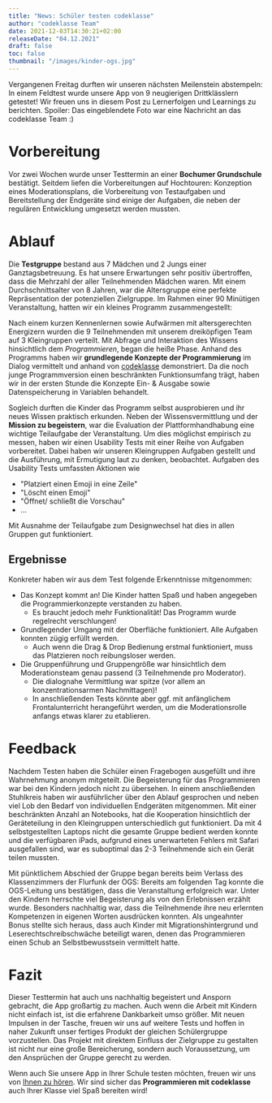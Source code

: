 ```yaml
---
title: "News: Schüler testen codeklasse"
author: "codeklasse Team"
date: 2021-12-03T14:30:21+02:00
releaseDate: "04.12.2021"
draft: false
toc: false
thumbnail: "/images/kinder-ogs.jpg"
---
```


Vergangenen Freitag durften wir unseren nächsten Meilenstein abstempeln:
In einem Feldtest wurde unsere App von 9 neugierigen Drittklässlern getestet!
Wir freuen uns in diesem Post zu Lernerfolgen und Learnings zu berichten.
Spoiler: Das eingeblendete Foto war eine Nachricht an das codeklasse Team :) 
<!--more-->

# Vorbereitung
Vor zwei Wochen wurde unser Testtermin an einer **Bochumer Grundschule** bestätigt. 
Seitdem liefen die Vorbereitungen auf Hochtouren:
Konzeption eines Moderationsplans, die Vorbereitung von Testaufgaben und Bereitstellung der Endgeräte
sind einige der Aufgaben, die neben der regulären Entwicklung umgesetzt werden mussten.  

# Ablauf
Die **Testgruppe** bestand aus 7 Mädchen und 2 Jungs einer Ganztagsbetreuung.
Es hat unsere Erwartungen sehr positiv übertroffen,
dass die Mehrzahl der aller Teilnehmenden Mädchen waren.
Mit einem Durchschnittsalter von 8 Jahren, war die Altersgruppe eine perfekte Repräsentation der potenziellen Zielgruppe.
Im Rahmen einer 90 Minütigen Veranstaltung, hatten wir ein kleines Programm zusammengestellt:

Nach einem kurzen Kennenlernen sowie Aufwärmen mit altersgerechten Energizern
wurden die 9 Teilnehmenden mit unserem dreiköpfigen Team auf 3 Kleingruppen verteilt.
Mit Abfrage und Interaktion des Wissens hinsichtlich dem *Programmieren*, began die heiße Phase.
Anhand des Programms haben wir **grundlegende Konzepte der Programmierung** im Dialog vermittelt
und anhand von [codeklasse](https://app.codeklasse.de) demonstriert. 
Da die noch junge Programmversion einen beschränkten Funktionsumfang trägt,
haben wir in der ersten Stunde die Konzepte Ein- & Ausgabe sowie Datenspeicherung in Variablen behandelt.

Sogleich durften die Kinder das Programm selbst ausprobieren und ihr neues Wissen praktisch erkunden.
Neben der Wissensvermittlung und der **Mission zu begeistern**,
war die Evaluation der Plattformhandhabung eine wichtige Teilaufgabe der Veranstaltung. 
Um dies möglichst empirisch zu messen,
haben wir einen Usability Tests mit einer Reihe von Aufgaben vorbereitet.
Dabei haben wir unseren Kleingruppen Aufgaben gestellt
und die Ausführung, mit Ermutigung laut zu denken, beobachtet.
Aufgaben des Usability Tests umfassten Aktionen wie
- "Platziert einen Emoji in eine Zeile"
- "Löscht einen Emoji"
- "Öffnet/ schließt die Vorschau"
- ...

Mit Ausnahme der Teilaufgabe zum Designwechsel hat dies in allen Gruppen gut funktioniert.

## Ergebnisse
Konkreter haben wir aus dem Test folgende Erkenntnisse mitgenommen:
- Das Konzept kommt an! Die Kinder hatten Spaß und haben angegeben die Programmierkonzepte verstanden zu haben.
  - Es braucht jedoch mehr Funktionalität! Das Programm wurde regelrecht verschlungen!
- Grundlegender Umgang mit der Oberfläche funktioniert. Alle Aufgaben konnten zügig erfüllt werden.
  - Auch wenn die Drag & Drop Bedienung erstmal funktioniert, muss das Platzieren noch reibungsloser werden.
- Die Gruppenführung und Gruppengröße war hinsichtlich dem Moderationsteam genau passend (3 Teilnehmende pro Moderator).
  - Die dialognahe Vermittlung war spitze (vor allem an konzentrationsarmen Nachmittagen)!
  - In anschließenden Tests könnte aber ggf. mit anfänglichem Frontalunterricht herangeführt werden,
    um die Moderationsrolle anfangs etwas klarer zu etablieren.
<!-- - Der zeitliche Rahmen von 90 Minuten kann bei Bedarf auf 60 Minuten gestaucht werden, -->
  <!-- geht jedoch gut auf und wird mit steigenden Funktionsumfang umso notwendiger. -->

# Feedback
Nachdem Testen haben die Schüler einen Fragebogen ausgefüllt und ihre Wahrnehmung anonym mitgeteilt. 
Die Begeisterung für das Programmieren war bei den Kindern jedoch nicht zu übersehen.
In einem anschließenden Stuhlkreis haben wir ausführlicher über den Ablauf gesprochen
und neben viel Lob den Bedarf von individuellen Endgeräten mitgenommen.
Mit einer beschränkten Anzahl an Notebooks,
hat die Kooperation hinsichtlich der Geräteteilung in den Kleingruppen unterschiedlich gut funktioniert.
Da mit 4 selbstgestellten Laptops nicht die gesamte Gruppe bedient werden konnte
und die verfügbaren iPads,
aufgrund eines unerwarteten Fehlers mit Safari ausgefallen sind,
war es suboptimal das 2-3 Teilnehmende sich ein Gerät teilen mussten.

Mit pünktlichem Abschied der Gruppe began bereits beim Verlass des Klassenzimmers der Flurfunk der OGS:
Bereits am folgenden Tag konnte die OGS-Leitung uns bestätigen,
dass die Veranstaltung erfolgreich war.
Unter den Kindern herrschte viel Begeisterung als von den Erlebnissen erzählt wurde.
Besonders nachhaltig war, dass die Teilnehmende ihre neu erlernten Kompetenzen in eigenen Worten ausdrücken konnten.
Als ungeahnter Bonus stellte sich heraus,
dass auch Kinder mit Migrationshintergrund und Leserechtschreibschwäche beteiligt waren,
denen das Programmieren einen Schub an Selbstbewusstsein vermittelt hatte.

# Fazit
Dieser Testtermin hat auch uns nachhaltig begeistert und Ansporn gebracht, die App großartig zu machen.
Auch wenn die Arbeit mit Kindern nicht einfach ist, ist die erfahrene Dankbarkeit umso größer.
Mit neuen Impulsen in der Tasche, freuen wir uns auf weitere Tests
und hoffen in naher Zukunft unser fertiges Produkt der gleichen Schülergruppe vorzustellen.
Das Projekt mit direktem Einfluss der Zielgruppe zu gestalten ist nicht nur eine große Bereicherung,
sondern auch Voraussetzung, um den Ansprüchen der Gruppe gerecht zu werden. 

Wenn auch Sie unsere App in Ihrer Schule testen möchten, freuen wir uns von
<a href="mailto:sergej@codeklasse.de?subject=codeklasse testen">Ihnen zu hören</a>. 
Wir sind sicher das **Programmieren mit codeklasse** auch Ihrer Klasse viel Spaß bereiten wird!